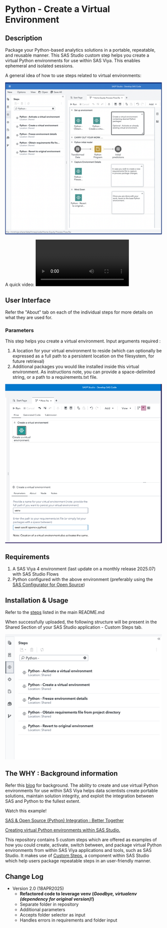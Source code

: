 # Python - Create a Virtual Environment

## Description
Package your Python-based analytics solutions in a portable, repeatable, and reusable manner.  This SAS Studio custom step helps you create a virtual Python environments for use within SAS Viya. This enables ephemeral and isolated sessions.  

A general idea of how to use steps related to virtual environments:

![General idea](./img/general-idea.png)

A quick video:
![Video](./img/Create%20a%20Virtual%20Environment.mp4)

## User Interface

Refer the "About" tab on each of the individual steps for more details on what they are used for.

### Parameters
This step helps you create a virtual environment. Input arguments required :
1. A location for your virtual environment to reside (which can optionally be expressed as a full path to a persistent location on the filesystem, for future retrieval)
2. Additional packages you would like installed inside this virtual environment. As instructions note, you can provide a space-delimited string, or a path to a requirements.txt file.

![Python - Create a virtual environment](./img/create-a-virtual-environment.png)

## Requirements

1. A SAS Viya 4 environment (last update on a monthly release 2025.07) with SAS Studio Flows
2. Python configured with the above environment (preferably using the [SAS Configurator for Open Source](https://go.documentation.sas.com/doc/en/itopscdc/v_016/itopswn/p19hj5ipftk86un1axa51rzr5mxv.htm))


## Installation & Usage

Refer to the [steps](../README.md#getting-started---making-a-custom-step-from-this-repository-available-in-sas-studio) listed in the main README.md

When successfully uploaded, the following structure will be present in the Shared Section of your SAS Studio application - Custom Steps tab.

![SAS Studio view](./img/view-custom-steps.png)


## The WHY :  Background information

Refer this [blog](https://blogs.sas.com/content/subconsciousmusings/2022/05/16/python-a-la-carte) for background.  The ability to create and use virtual Python environments for use within SAS Viya helps data scientists create portable solutions,  maintain solution integrity, and exploit the integration between SAS and Python to the fullest extent.

Watch this example! 

[SAS & Open Source (Python) Integration : Better Together](https://www.youtube.com/watch?v=YVaX-A-ZsQ0&list=PLpe69msCs2C8IcarG0aEs_iKy4gyRSFPN&index=3)

[Creating virtual Python environments within SAS Studio.](https://youtu.be/UIYZf2bKcWw)

This repository contains 5 custom steps which are offered as examples of how you could create, activate, switch between, and package virtual Python environments from within SAS Viya applications and tools, such as SAS Studio.  It makes use of [Custom Steps](https://go.documentation.sas.com/doc/en/webeditorcdc/v_006/webeditorug/n0b7ljqhka8lh5n12judc27x5gph.htm), a component within SAS Studio which help users package repeatable steps in an user-friendly manner.


## Change Log

* Version 2.0 (18APR2025)
  - **Refactored code to leverage venv (*Goodbye, virtualenv (dependency for original version)!*)**
  - Separate folder in repository
  - Additional parameters
  - Accepts folder selector as input
  - Handles errors in requirements and folder input






